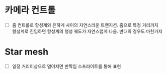 # 카메라 컨트롤
- [ ] 줌 컨트롤로 항성계와 은하계 사이의 자연스러운 트랜지션. 줌으로 특정 거리까지 항성계로 진입하면 항성계의 행성 궤도가 자연스럽게 나옴. 반대의 경우도 마찬가지

# Star mesh
- [ ] 일정 거리이상으로 멀어지면 반짝임 스프라이트를 통해 표현